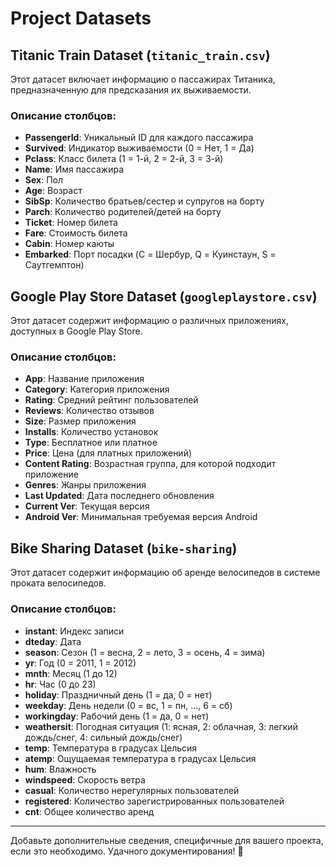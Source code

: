 # Project Datasets

## Titanic Train Dataset (`titanic_train.csv`)

Этот датасет включает информацию о пассажирах Титаника, предназначенную для предсказания их выживаемости.

### Описание столбцов:
- **PassengerId**: Уникальный ID для каждого пассажира
- **Survived**: Индикатор выживаемости (0 = Нет, 1 = Да)
- **Pclass**: Класс билета (1 = 1-й, 2 = 2-й, 3 = 3-й)
- **Name**: Имя пассажира
- **Sex**: Пол
- **Age**: Возраст
- **SibSp**: Количество братьев/сестер и супругов на борту
- **Parch**: Количество родителей/детей на борту
- **Ticket**: Номер билета
- **Fare**: Стоимость билета
- **Cabin**: Номер каюты
- **Embarked**: Порт посадки (C = Шербур, Q = Куинстаун, S = Саутгемптон)

## Google Play Store Dataset (`googleplaystore.csv`)

Этот датасет содержит информацию о различных приложениях, доступных в Google Play Store.

### Описание столбцов:
- **App**: Название приложения
- **Category**: Категория приложения
- **Rating**: Средний рейтинг пользователей
- **Reviews**: Количество отзывов
- **Size**: Размер приложения
- **Installs**: Количество установок
- **Type**: Бесплатное или платное
- **Price**: Цена (для платных приложений)
- **Content Rating**: Возрастная группа, для которой подходит приложение
- **Genres**: Жанры приложения
- **Last Updated**: Дата последнего обновления
- **Current Ver**: Текущая версия
- **Android Ver**: Минимальная требуемая версия Android

## Bike Sharing Dataset (`bike-sharing`)

Этот датасет содержит информацию об аренде велосипедов в системе проката велосипедов.

### Описание столбцов:
- **instant**: Индекс записи
- **dteday**: Дата
- **season**: Сезон (1 = весна, 2 = лето, 3 = осень, 4 = зима)
- **yr**: Год (0 = 2011, 1 = 2012)
- **mnth**: Месяц (1 до 12)
- **hr**: Час (0 до 23)
- **holiday**: Праздничный день (1 = да, 0 = нет)
- **weekday**: День недели (0 = вс, 1 = пн, …, 6 = сб)
- **workingday**: Рабочий день (1 = да, 0 = нет)
- **weathersit**: Погодная ситуация (1: ясная, 2: облачная, 3: легкий дождь/снег, 4: сильный дождь/снег)
- **temp**: Температура в градусах Цельсия
- **atemp**: Ощущаемая температура в градусах Цельсия
- **hum**: Влажность
- **windspeed**: Скорость ветра
- **casual**: Количество нерегулярных пользователей
- **registered**: Количество зарегистрированных пользователей
- **cnt**: Общее количество аренд

---

Добавьте дополнительные сведения, специфичные для вашего проекта, если это необходимо. Удачного документирования! 🚀
